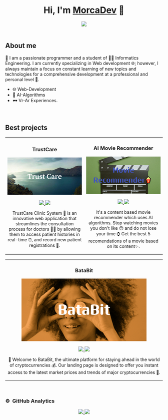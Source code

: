 <div align="center">
<h1 align="center">Hi, I'm <a href="https://www.instagram.com/morca_dev/">MorcaDev</a> 👋</h1>
<img src="https://i.ibb.co/3hzPJ7J/banner.png">
</div>
<br/>

## About me
📢 I am a passionate programmer and a student of 👨‍💻 Informatics Engineering. I am currently specializing in Web development 🌐; however, I always maintain a focus on constant learning of new topics and technologies for a comprehensive development at a professional and personal level 🦾. 
- 🌐 Web-Development
- 🤖 AI-Algorithms
- 🕶️ Vr-Ar Experiences.

<br/>

## Best projects
<table>
<tr>
  
<td width="50%">
<h3 align="center">TrustCare</h3>
<div align="center">
<a href="https://github.com/MorcaDev/TrustCare" target="_blank"><img src="https://raw.githubusercontent.com/MorcaDev/TrustCare/master/Demos/banner.png" width="400" alt="Clinic Web System"></a>
<p>
<a href="https://github.com/MorcaDev/TrustCare" target="_blank">
<img src="https://img.shields.io/badge/CÓDIGO-ff9?style=for-the-badge&logo=github&logoColor=black">
</a>
<a href="https://morcadev.github.io/TrustCare" target="_blank">
<img src="https://img.shields.io/badge/-WEB-green?style=for-the-badge&color=fbfc40">
</a>
</p>
<p>TrustCare Clinic System 🥼 is an innovative web application that streamlines the consultation process for doctors 👨‍⚕️ by allowing them to access patient histories in real-time ⏰, and record new patient registrations 📙.</p>
</div>                                                                                  
</td>

<td width="50%">
<h3 align="center">AI Movie Recommender</h3>
<div align="center">
<a href="https://github.com/MorcaDev/MovieRecommender" target="_blank"><img src="https://github.com/MorcaDev/MovieRecommender/blob/master/Assets/banner.png" width="400" alt="Clinic System Based on Web"></a>
<p>
<a href="https://github.com/MorcaDev/MovieRecommender" target="_blank">
<img src="https://img.shields.io/badge/CÓDIGO-ff9?style=for-the-badge&logo=github&logoColor=black">
</a>
<a href="#" target="_blank">
<img src="https://img.shields.io/badge/-WEB-green?style=for-the-badge&color=fbfc40">
</a>
</p>
<p>It's a content based movie recommender which uses AI algorithms. Stop watching movies you don't like 😔 and do not lose your time ⌚  Get the best 5 recomendations of a movie based on its content✨.</p>
</div>
</td>
</tr>

</table> 

<table>
<tr>
  
<td width="50%">
<h3 align="center">BataBit</h3>
<div align="center">
<a href="https://github.com/MorcaDev/BataBit" target="_blank"><img src="https://github.com/MorcaDev/BataBit/blob/master/Assets/banner.png" width="400" alt="Criptocurrency lading page"></a>
<p>
<a href="https://github.com/MorcaDev/BataBit" target="_blank">
<img src="https://img.shields.io/badge/CÓDIGO-ff9?style=for-the-badge&logo=github&logoColor=black">
</a>
<a href="https://morcadev.github.io/BataBit" target="_blank">
<img src="https://img.shields.io/badge/-WEB-green?style=for-the-badge&color=fbfc40">
</a>
</p>
<p>👋 Welcome to BataBit, the ultimate platform for staying ahead in the world of cryptocurrencies 💰. Our landing page is designed to offer you instant access to the latest market prices and trends of major cryptocurrencies 🤑.</p>
</div>                                                                                  
</td>

</tr>

</table> 

</div>
<br>      

### ⚙️ &nbsp;GitHub Analytics

<p align="center">
<a href="https://github.com/MorcaDev">
  <img height="180em" src="https://github-readme-stats-eight-theta.vercel.app/api?username=MorcaDev&show_icons=true&theme=algolia&include_all_commits=true&count_private=true"/>
  <img height="180em" src="https://github-readme-stats-eight-theta.vercel.app/api/top-langs/?username=MorcaDev&layout=compact&langs_count=8&theme=algolia"/>
</a>
</p>
